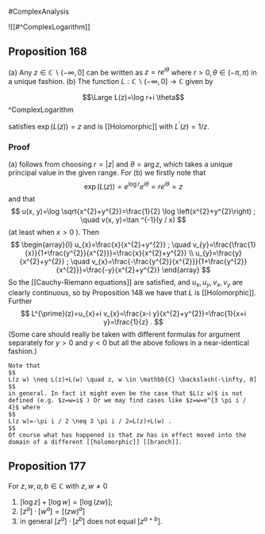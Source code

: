 #ComplexAnalysis 

![[#^ComplexLogarithm]]
## Proposition 168
(a) Any $z \in \mathbb{C} \backslash(-\infty, 0]$ can be written as $z=r e^{i \theta}$ where $r>0, \theta \in(-\pi, \pi)$ in a unique fashion.
(b) The function $L: \mathbb{C} \backslash(-\infty, 0] \rightarrow \mathbb{C}$ given by

$$\Large L(z)=\log r+i \theta$$
^ComplexLogarithm

satisfies $\exp (L(z))=z$ and is [[Holomorphic]] with $L^{\prime}(z)=1 / z$.

### Proof
(a) follows from choosing $r=|z|$ and $\theta=\arg z$, which takes a unique principal value in the given range.
For (b) we firstly note that
$$
\exp (L(z))=e^{\log r} e^{i \theta}=r e^{i \theta}=z
$$
and that
$$
u(x, y)=\log \sqrt{x^{2}+y^{2}}=\frac{1}{2} \log \left(x^{2}+y^{2}\right) ; \quad v(x, y)=\tan ^{-1}(y / x)
$$
(at least when $x>0$ ). Then
$$
\begin{array}{l}
u_{x}=\frac{x}{x^{2}+y^{2}} ; \quad v_{y}=\frac{\frac{1}{x}}{1+\frac{y^{2}}{x^{2}}}=\frac{x}{x^{2}+y^{2}} \\
u_{y}=\frac{y}{x^{2}+y^{2}} ; \quad v_{x}=\frac{-\frac{y^{2}}{x^{2}}}{1+\frac{y^{2}}{x^{2}}}=\frac{-y}{x^{2}+y^{2}}
\end{array}
$$
So the [[Cauchy-Riemann equations]] are satisfied, and $u_{x}, u_{y}, v_{x}, v_{y}$ are clearly continuous, so by Proposition 148 we have that $L$ is [[Holomorphic]]. Further
$$
L^{\prime}(z)=u_{x}+i v_{x}=\frac{x-i y}{x^{2}+y^{2}}=\frac{1}{x+i y}=\frac{1}{z} .
$$
(Some care should really be taken with different formulas for argument separately for $y>0$ and $y<0$ but all the above follows in a near-identical fashion.)

```ad-note
Note that
$$
L(z w) \neq L(z)+L(w) \quad z, w \in \mathbb{C} \backslash(-\infty, 0]
$$
in general. In fact it might even be the case that $L(z w)$ is not defined (e.g. $z=w=i$ ) Or we may find cases like $z=w=e^{3 \pi i / 4}$ where
$$
L(z w)=-\pi i / 2 \neq 3 \pi i / 2=L(z)+L(w) .
$$
Of course what has happened is that zw has in effect moved into the domain of a different [[holomorphic]] [[branch]].
```

## Proposition 177
For $z, w, a, b \in \mathbb{C}$ with $z, w \neq 0$
1) $[\log z]+[\log w]=[\log (z w)]$;
2) $\left[z^{a}\right] \cdot\left[w^{a}\right]=\left[(z w)^{a}\right]$
3) in general $\left[z^{a}\right] \cdot\left[z^{b}\right]$ does not equal $\left[z^{a+b}\right]$.